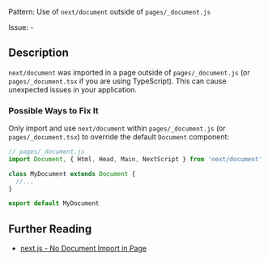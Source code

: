 Pattern: Use of `next/document` outside of `pages/_document.js`

Issue: -

## Description

`next/document` was imported in a page outside of `pages/_document.js` (or `pages/_document.tsx` if you are using TypeScript). This can cause unexpected issues in your application.

### Possible Ways to Fix It

Only import and use `next/document` within `pages/_document.js` (or `pages/_document.tsx`) to override the default `Document` component:

```jsx
// pages/_document.js
import Document, { Html, Head, Main, NextScript } from 'next/document'

class MyDocument extends Document {
  //...
}

export default MyDocument
```

## Further Reading

* [next.js - No Document Import in Page](https://nextjs.org/docs/messages/no-document-import-in-page)